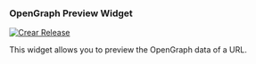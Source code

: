 ### OpenGraph Preview Widget

[![Crear Release](https://github.com/baldomerocho/flutter_opengraph/actions/workflows/release.yaml/badge.svg?branch=master)](https://github.com/baldomerocho/flutter_opengraph/actions/workflows/release.yaml)

This widget allows you to preview the OpenGraph data of a URL.